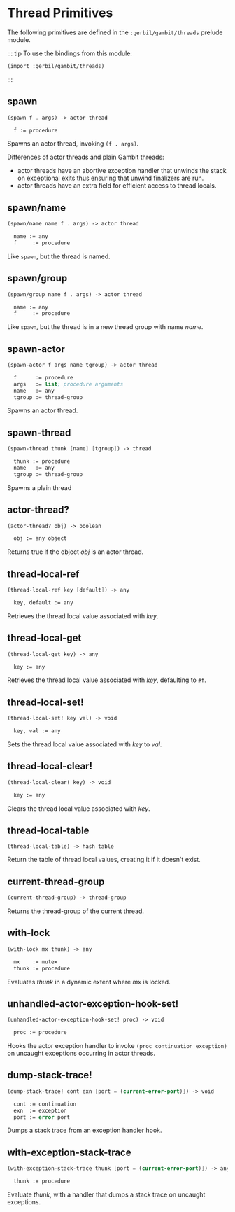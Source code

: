 # Thread Primitives

The following primitives are defined in the `:gerbil/gambit/threads` prelude module.

::: tip To use the bindings from this module:
``` scheme
(import :gerbil/gambit/threads)
```
:::

## spawn
``` scheme
(spawn f . args) -> actor thread

  f := procedure
```

Spawns an actor thread, invoking `(f . args)`.

Differences of actor threads and plain Gambit threads:
- actor threads have an abortive exception handler that unwinds the stack
  on exceptional exits thus ensuring that unwind finalizers are run.
- actor threads have an extra field for efficient access to thread locals.

## spawn/name
``` scheme
(spawn/name name f . args) -> actor thread

  name := any
  f     := procedure
```

Like `spawn`, but the thread is named.

## spawn/group
``` scheme
(spawn/group name f . args) -> actor thread

  name := any
  f     := procedure
```

Like `spawn`, but the thread is in a new thread group with name *name*.

## spawn-actor
``` scheme
(spawn-actor f args name tgroup) -> actor thread

  f      := procedure
  args   := list; procedure arguments
  name   := any
  tgroup := thread-group
```

Spawns an actor thread.

## spawn-thread
``` scheme
(spawn-thread thunk [name] [tgroup]) -> thread

  thunk := procedure
  name   := any
  tgroup := thread-group
```

Spawns a plain thread

## actor-thread?
``` scheme
(actor-thread? obj) -> boolean

  obj := any object
```

Returns true if the object *obj* is an actor thread.

## thread-local-ref
``` scheme
(thread-local-ref key [default]) -> any

  key, default := any
```

Retrieves the thread local value associated with *key*.

## thread-local-get
``` scheme
(thread-local-get key) -> any

  key := any
```

Retrieves the thread local value associated with *key*, defaulting to `#f`.

## thread-local-set!
``` scheme
(thread-local-set! key val) -> void

  key, val := any
```

Sets the thread local value associated with *key* to *val*.

## thread-local-clear!
``` scheme
(thread-local-clear! key) -> void

  key := any
```

Clears the thread local value associated with *key*.

## thread-local-table
```
(thread-local-table) -> hash table
```

Return the table of thread local values, creating it if it doesn't exist.


## current-thread-group
``` scheme
(current-thread-group) -> thread-group
```

Returns the thread-group of the current thread.

## with-lock
``` scheme
(with-lock mx thunk) -> any

  mx    := mutex
  thunk := procedure
```

Evaluates *thunk* in a dynamic extent where *mx* is locked.

## unhandled-actor-exception-hook-set!
``` scheme
(unhandled-actor-exception-hook-set! proc) -> void

  proc := procedure
```

Hooks the actor exception handler to invoke `(proc continuation exception)` on uncaught
exceptions occurring in actor threads.

## dump-stack-trace!
``` scheme
(dump-stack-trace! cont exn [port = (current-error-port)]) -> void

  cont := continuation
  exn  := exception
  port := error port
```

Dumps a stack trace from an exception handler hook.


## with-exception-stack-trace
``` scheme
(with-exception-stack-trace thunk [port = (current-error-port)]) -> any

  thunk := procedure
```

Evaluate *thunk*, with a handler that dumps a stack trace on uncaught exceptions.
